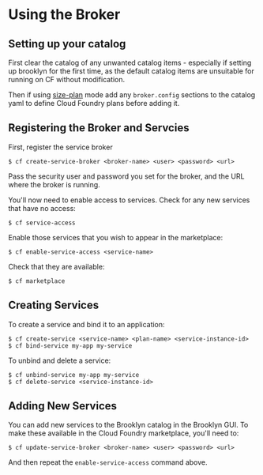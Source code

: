 
# Using the Broker

## Setting up your catalog

First clear the catalog of any unwanted catalog items - especially if setting up brooklyn for the first time, as the default catalog items are unsuitable for running on CF without modification.

Then if using [size-plan](plans.md) mode add any `broker.config` sections to the catalog yaml to define Cloud Foundry plans before adding it.  

## Registering the Broker and Servcies

First, register the service broker

    $ cf create-service-broker <broker-name> <user> <password> <url>
    
Pass the security user and password you set for the broker, and the URL where the broker is running.

You'll now need to enable access to services.
Check for any new services that have no access:

    $ cf service-access 
    
Enable those services that you wish to appear in the marketplace:

    $ cf enable-service-access <service-name>

Check that they are available:

    $ cf marketplace


## Creating Services

To create a service and bind it to an application:

    $ cf create-service <service-name> <plan-name> <service-instance-id>
    $ cf bind-service my-app my-service
    
To unbind and delete a service:

    $ cf unbind-service my-app my-service
    $ cf delete-service <service-instance-id>


## Adding New Services

You can add new services to the Brooklyn catalog in the Brooklyn GUI.
To make these available in the Cloud Foundry marketplace, you'll need to:

    $ cf update-service-broker <broker-name> <user> <password> <url>

And then repeat the `enable-service-access` command above.
